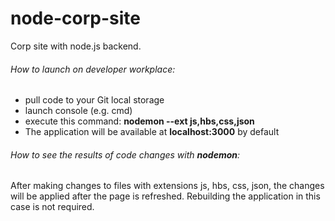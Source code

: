 # node-corp-site
Corp site with node.js backend.

###### How to launch on developer workplace:
* pull code to your Git local storage
* launch console (e.g. cmd)
* execute this command: **nodemon --ext js,hbs,css,json** 
* The application will be available at **localhost:3000** by default

###### How to see the results of code changes with ***nodemon***:
After making changes to files with extensions js, hbs, css, json, the changes will be applied after the page is refreshed. Rebuilding the application in this case is not required.

